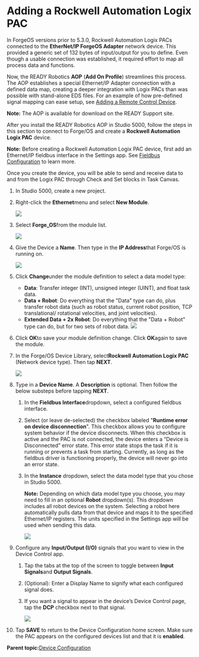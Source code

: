 # Adding a Rockwell Automation Logix PAC

In ForgeOS versions prior to 5.3.0, Rockwell Automation Logix PACs connected to the **EtherNet/IP ForgeOS Adapter** network device. This provided a generic set of 132 bytes of input/output for you to define. Even though a usable connection was established, it required effort to map all process data and functions.

Now, the READY Robotics **AOP** \(**Add On Profile**\) streamlines this process. The AOP establishes a special Ethernet/IP Adapter connection with a defined data map, creating a deeper integration with Logix PACs than was possible with stand-alone EDS files. For an example of how pre-defined signal mapping can ease setup, see [Adding a Remote Control Device](Adding_a_Remote_Control_Device.md).

**Note:** The AOP is available for download on the READY Support site.

After you install the READY Robotics AOP in Studio 5000, follow the steps in this section to connect to Forge/OS and create a **Rockwell Automation Logix PAC** device.

**Note:** Before creating a Rockwell Automation Logix PAC device, first add an Ethernet/IP fieldbus interface in the Settings app. See [Fieldbus Configuration](../3-Settings-App/fieldbus_configuration.md) to learn more.

Once you create the device, you will be able to send and receive data to and from the Logix PAC through Check and Set blocks in Task Canvas.

1.  In Studio 5000, create a new project.

2.  Right-click the **Ethernet**menu and select **New Module**.

    ![](../Images/Device-Config-App-5-x/device_config_icon_5x.png)

3.  Select **Forge\_OS**from the module list.

    ![](../Images/Device-Config-App-5-x/device_config_icon_5x.png)

4.  Give the Device a **Name**. Then type in the **IP Address**that Forge/OS is running on.

    ![](../Images/Device-Config-App-5-x/device_config_icon_5x.png)

5.  Click **Change**under the module definition to select a data model type:

    -   **Data**: Transfer integer \(INT\), unsigned integer \(UINT\), and float task data.
    -   **Data + Robot**: Do everything that the "Data" type can do, plus transfer robot data \(such as robot status, current robot position, TCP translational/ rotational velocities, and joint velocities\).
    -   **Extended Data + 2x Robot**: Do everything that the "Data + Robot" type can do, but for two sets of robot data.
    ![](../Images/Device-Config-App-5-x/device_config_icon_5x.png)

6.  Click **OK**to save your module definition change. Click **OK**again to save the module.

7.  In the Forge/OS Device Library, select**Rockwell Automation Logix PAC** \(Network device type\). Then tap **NEXT**.

    ![](../Images/Device-Config-App-5-x/device_config_icon_5x.png)

8.  Type in a **Device Name**. A **Description** is optional. Then follow the below substeps before tapping **NEXT**.

    1.  In the **Fieldbus Interface**dropdown, select a configured fieldbus interface.

    2.  Select \(or leave de-selected\) the checkbox labeled "**Runtime error on device disconnection**". This checkbox allows you to configure system behavior if the device disconnects. When this checkbox is active and the PAC is not connected, the device enters a “Device is Disconnected” error state. This error state stops the task if it is running or prevents a task from starting. Currently, as long as the fieldbus driver is functioning properly, the device will never go into an error state.

    3.  In the **Instance** dropdown, select the data model type that you chose in Studio 5000.

        **Note:** Depending on which data model type you choose, you may need to fill in an optional **Robot** dropdown\(s\). This dropdown includes all robot devices on the system. Selecting a robot here automatically pulls data from that device and maps it to the specified Ethernet/IP registers. The units specified in the Settings app will be used when sending this data.

        ![](../Images/Device-Config-App-5-x/device_config_icon_5x.png)

9.  Configure any **Input/Output \(I/O\)** signals that you want to view in the Device Control app.

    1.  Tap the tabs at the top of the screen to toggle between **Input Signals**and **Output Signals**.

    2.  \(Optional\): Enter a Display Name to signify what each configured signal does.

    3.  If you want a signal to appear in the device’s Device Control page, tap the **DCP** checkbox next to that signal.

        ![](../Images/Device-Config-App-5-x/device_config_icon_5x.png)

10. Tap **SAVE** to return to the Device Configuration home screen. Make sure the PAC appears on the configured devices list and that it is **enabled**.


**Parent topic:**[Device Configuration](../4-Device-Configuration-App/device_configuration.md)

